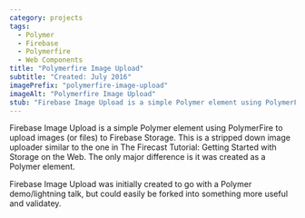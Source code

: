 ```yaml
---
category: projects
tags: 
  - Polymer
  - Firebase
  - Polymerfire
  - Web Components 
title: "Polymerfire Image Upload"
subtitle: "Created: July 2016"
imagePrefix: "polymerfire-image-upload"
imageAlt: "Polymerfire Image Upload"
stub: "Firebase Image Upload is a simple Polymer element using PolymerFire to upload images (or files) to Firebase Storage."
---
```


Firebase Image Upload is a simple Polymer element using PolymerFire to upload images (or files) to Firebase Storage. This is a stripped down image uploader similar to the one in The Firecast Tutorial: Getting Started with Storage on the Web. The only major difference is it was created as a Polymer element.

Firebase Image Upload was initially created to go with a Polymer demo/lightning talk, but could easily be forked into something more useful and validatey.